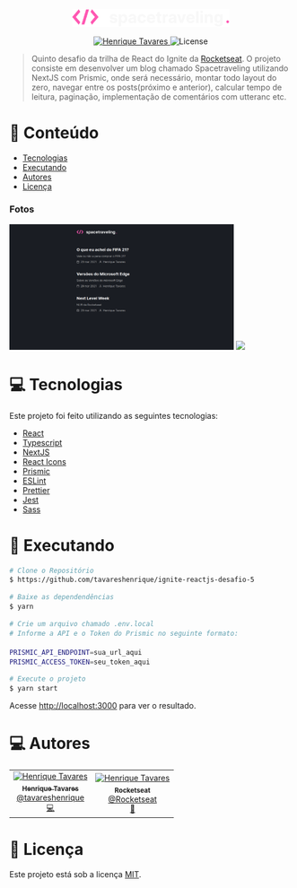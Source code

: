 <p align="center">
   <img src="https://raw.githubusercontent.com/tavareshenrique/ignite-reactjs-desafio-5/13f7a39a02f60b767aed58556d654069c89f5a1f/public/images/logo.svg" alt="GoRestaurant" width="280"/>
</p>

<p align="center">
   <a href="https://www.linkedin.com/in/tavareshenrique/">
      <img alt="Henrique Tavares" src="https://img.shields.io/badge/-Henrique Tavares-ff57b2?style=flat&logo=Linkedin&logoColor=white" />
   </a>

  <img alt="License" src="https://img.shields.io/badge/license-MIT-ff57b2">
</p>

> Quinto desafio da trilha de React do Ignite da [Rocketseat](https://github.com/Rocketseat). O projeto consiste em desenvolver um blog chamado Spacetraveling utilizando NextJS com Prismic, onde será necessário, montar todo layout do zero, navegar entre os posts(próximo e anterior), calcular tempo de leitura, paginação, implementação de comentários com utteranc etc.

# :pushpin: Conteúdo

- [Tecnologias](#computer-tecnologias)
- [Executando](#construction_worker-executando)
- [Autores](#computer-autores)
- [Licença](#closed_book-licença)

### Fotos

<div>
   <img src="https://raw.githubusercontent.com/tavareshenrique/ignite-reactjs-desafio-5/master/src/assets/previews/preview1.png" width="400px" />
   <img src="https://github.com/tavareshenrique/ignite-reactjs-desafio-5/blob/master/src/assets/previews/preview2.gif?raw=true" width="400px" />
</div>

# :computer: Tecnologias

Este projeto foi feito utilizando as seguintes tecnologias:

- [React](https://reactjs.org/)
- [Typescript](https://www.typescriptlang.org/)
- [NextJS](https://nextjs.org/)
- [React Icons](https://react-icons.github.io/react-icons)
- [Prismic](https://prismic.io/)
- [ESLint](https://eslint.org/)
- [Prettier](https://prettier.io/)
- [Jest](https://jestjs.io/pt-BR/)
- [Sass](https://sass-lang.com/)

# :construction_worker: Executando

```bash
# Clone o Repositório
$ https://github.com/tavareshenrique/ignite-reactjs-desafio-5
```

```bash
# Baixe as dependendências
$ yarn
```

```bash
# Crie um arquivo chamado .env.local
# Informe a API e o Token do Prismic no seguinte formato:

PRISMIC_API_ENDPOINT=sua_url_aqui
PRISMIC_ACCESS_TOKEN=seu_token_aqui

```

```bash
# Execute o projeto
$ yarn start
```

Acesse <http://localhost:3000> para ver o resultado.

# :computer: Autores

<table>
  <tr>
    <td align="center">
      <a href="http://github.com/tavareshenrique/">
        <img src="https://avatars1.githubusercontent.com/u/27022914?v=4" width="100px;" alt="Henrique Tavares"/>
        <br />
        <sub>
          <b>Henrique Tavares</b>
        </sub>
       </a>
       <br />
       <a href="https://www.linkedin.com/in/tavareshenrique/" title="Linkedin">@tavareshenrique</a>
       <br />
       <a href="https://github.com/tavareshenrique/fastfeet-api/commits?author=tavareshenrique" title="Code">💻</a>
    </td>
    <td align="center">
      <a href="http://github.com/tavareshenrique/">
        <img src="https://avatars0.githubusercontent.com/u/28929274?s=200&v=4" width="100px;" alt="Henrique Tavares"/>
        <br />
        <sub>
          <b>Rocketseat</b>
        </sub>
       </a>
       <br />
       <a href="https://github.com/Rocketseat" title="Linkedin">@Rocketseat</a>
       <br />
       <a href="https://github.com/tavareshenrique/fastfeet-api/commits?author=tavareshenrique" title="Creators">🚀</a>
    </td>
  </tr>
</table>

# :closed_book: Licença

Este projeto está sob a licença [MIT](./LICENSE).
